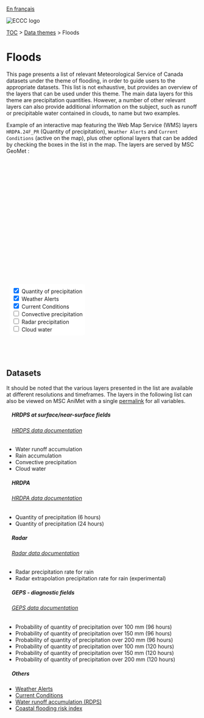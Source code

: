 [En français](floods_fr.md)

![ECCC logo](../img_eccc-logo.png)

[TOC](../readme_en.md) > [Data themes](readme_en.md) > Floods

# Floods&emsp;<i class="wi wi-flood" style="font-size: 45px; color: #4e64a6;"></i>

This page presents a list of relevant Meteorological Service of Canada datasets under the theme of flooding, in order to guide users to the appropriate datasets. This list is not exhaustive, but provides an overview of the layers that can be used under this theme. The main data layers for this theme are precipitation quantities. However, a number of other relevant layers can also provide additional information on the subject, such as runoff or precipitable water contained in clouds, to name but two examples.

Example of an interactive map featuring the Web Map Service (WMS) layers `HRDPA.24F_PR` (Quantity of precipitation), `Weather Alerts` and `Current Conditions` (active on the map), plus other optional layers that can be added by checking the boxes in the list in the map. The layers are served by MSC GeoMet :

<div id="map" style="height: 500px; position: relative">
  <div id="legend-popup">
    <div id="legend-popup-content">
      <img id="legend-img" style="display: flex; max-height: 400px;" src="" />
    </div>
  </div>

  <div id="switch-content" style="position: absolute; z-index: 1; bottom: 40px; left: 8px;">
    <div id="switch-case">
        <label>
          <input type="checkbox" id="layer1" checked>
          <span onmouseover="updateLegend('https://geo.weather.gc.ca/geomet?version=1.3.0&service=WMS&request=GetLegendGraphic&sld_version=1.1.0&layer=HRDPA.24F_PR&format=image/png&STYLE=CAPA24-LINEAR')">Quantity of precipitation</span>
        </label></br>
        <label>
          <input type="checkbox" id="layer2" checked>
          <span onmouseover="updateLegend('https://geo.weather.gc.ca/geomet?version=1.3.0&service=WMS&request=GetLegendGraphic&sld_version=1.1.0&layer=ALERTS&format=image/png')">Weather Alerts</span>
        </label></br>
        <label>
          <input type="checkbox" id="layer4" checked>
          <span onmouseover="updateLegend('https://geo.weather.gc.ca/geomet?lang=fr&version=1.3.0&service=WMS&request=GetLegendGraphic&sld_version=1.1.0&layer=CURRENT_CONDITIONS&format=image/png&STYLE=default')">Current Conditions</span>
        </label></br>
        <label>
          <input type="checkbox" id="layer6">
          <span onmouseover="updateLegend('https://geo.weather.gc.ca/geomet?version=1.3.0&service=WMS&request=GetLegendGraphic&sld_version=1.1.0&layer=HRDPS.CONTINENTAL_PC&format=image/png&STYLE=CAPA24-LINEAR')">Convective precipitation</span>
        </label></br>
        <label>
          <input type="checkbox" id="layer3">
          <span onmouseover="updateLegend('https://geo.weather.gc.ca/geomet?version=1.3.0&service=WMS&request=GetLegendGraphic&sld_version=1.1.0&layer=RADAR_1KM_RRAI&format=image/png&STYLE=Radar-Rain_14colors')">Radar precipitation</span>
        </label></br>
        <label>
          <input type="checkbox" id="layer5">
          <span onmouseover="updateLegend('https://geo.weather.gc.ca/geomet?version=1.3.0&service=WMS&request=GetLegendGraphic&sld_version=1.1.0&layer=HRDPS.CONTINENTAL_IH&format=image/png&STYLE=CAPA24-LINEAR')">Cloud water</span>
        </label></br>
    </div>
  </div>
</div>
</br>

## Datasets

It should be noted that the various layers presented in the list are available at different resolutions and timeframes.
The layers in the following list can also be viewed on MSC AniMet with a single [permalink](https://eccc-msc.github.io/msc-animet/?layers=HRDPA.6F_PR;0.75;0;1;0,HRDPA.24F_PR;0.75;1;1;0,ALERTS;0.75;0;1;0,CURRENT_CONDITIONS;0.75;0;1;0,RADAR_1KM_RRAI;0.75;0;1;0,Radar_1km_RainPrecipRate-Extrapolation;0.75;0;1;0,HRDPS.CONTINENTAL_IH;0.75;0;1;0,HRDPS.CONTINENTAL_PC;0.75;0;1;0,HRDPS.CONTINENTAL_RN;0.75;0;1;0,GEPS.DIAG.96_PRMM.ERGE100;0.75;0;1;0,GEPS.DIAG.96_PRMM.ERGE150;0.75;0;1;0,GEPS.DIAG.96_PRMM.ERGE200;0.75;0;1;0,GEPS.DIAG.120_PRMM.ERGE100;0.75;0;1;0,GEPS.DIAG.120_PRMM.ERGE150;0.75;0;1;0,GEPS.DIAG.120_PRMM.ERGE200;0.75;0;1;0,GDPS.ETA_NO.3h;0.75;0;1;0,HRDPS.CONTINENTAL_NO;0.75;0;1;0,RDPS.ETA_NO;0.75;0;1;0&extent=-14583377,2738020,-2263679,8926788) for all variables.

##### &emsp;<span class="badge badge-info">HRDPS at surface/near-surface fields</span>
###### &emsp;[HRDPS data documentation](../msc-data/nwp_hrdps/readme_hrdps_en.md)
* Water runoff accumulation
* Rain accumulation
* Convective precipitation
* Cloud water</br>

##### &emsp;<span class="badge badge-info">HRDPA</span>
###### &emsp;[HRDPA data documentation](../msc-data/nwp_hrdpa/readme_hrdpa_en.md)
* Quantity of precipitation (6 hours)
* Quantity of precipitation (24 hours)</br>

##### &emsp;<span class="badge badge-info">Radar</span>
###### &emsp;[Radar data documentation](../msc-data/obs_radar/readme_radar_en.md)
* Radar precipitation rate for rain
* Radar extrapolation precipitation rate for rain (experimental)</br>

##### &emsp;<span class="badge badge-info">GEPS - diagnostic fields</span>
###### &emsp;[GEPS data documentation](../msc-data/nwp_geps/readme_geps_en.md)
* Probability of quantity of precipitation over 100 mm (96 hours)
* Probability of quantity of precipitation over 150 mm (96 hours)
* Probability of quantity of precipitation over 200 mm (96 hours)
* Probability of quantity of precipitation over 100 mm (120 hours)
* Probability of quantity of precipitation over 150 mm (120 hours)
* Probability of quantity of precipitation over 200 mm (120 hours)</br>

##### &emsp;<span class="badge badge-info">Others</span>

* [Weather Alerts](../msc-data/alerts/readme_alerts_en.md)
* [Current Conditions](../msc-data/citypage-weather/readme_citypageweather_en.md)
* [Water runoff accumulation (RDPS)](../msc-data/nwp_rdps/readme_rdps_en.md)
* [Coastal flooding risk index](../msc-data/coastal-flooding/readme_coastal-flooding_en.md)


<style>
  #legend-img {
    margin: 0px;
  }
  #legend-popup {
    position: absolute;
    top: 40px;
    right: 8px;
    z-index: 2;
  }
  .legend-switch{
    top: 8px;
    right: .5em;
  }
  .ol-touch .legend-switch {
    top: 80px;
  }
 #switch-content {
  background-color: white;
  border-radius: 6px;
  padding: 7px;
 }
 label {
  font-size: 14px;
  margin-bottom: 0px;
 }
 input[type="checkbox"] {
  width: 14px;
  height: 14px;
  }
</style>

<link rel="stylesheet" href="https://cdn.jsdelivr.net/npm/ol@v7.3.0/ol.css" type="text/css"/>
<link rel="stylesheet" href="../../css/weather-icons-master/css/weather-icons.min.css">
<script src="https://cdn.polyfill.io/v2/polyfill.min.js?features=requestAnimationFrame,Element.prototype.classList,URL"></script>
<script src="https://cdn.jsdelivr.net/npm/ol@v7.3.0/dist/ol.js"></script>
<script src="https://cdnjs.cloudflare.com/ajax/libs/FileSaver.js/1.3.3/FileSaver.min.js"></script>
<script>
    function isIE() {
      return window.navigator.userAgent.match(/(MSIE|Trident)/);
    }
    var head = document.getElementsByTagName('head')[0];
    var js = document.createElement("script");
    js.type = "text/javascript";
    if (isIE())
    {
        js.src = "../../js/floods_theme_ie.js";
        document.getElementById("controller").setAttribute("hidden", true);
    }
    else
    {
        js.src = "../../js/floods_theme.js";
    }
    head.appendChild(js);
</script>